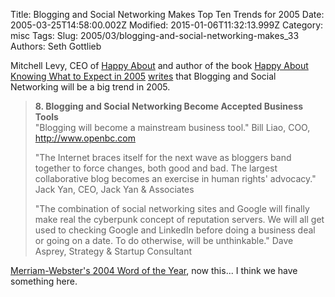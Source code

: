 Title: Blogging and Social Networking Makes Top Ten Trends for 2005
Date: 2005-03-25T14:58:00.002Z
Modified: 2015-01-06T11:32:13.999Z
Category: misc
Tags: 
Slug: 2005/03/blogging-and-social-networking-makes_33
Authors: Seth Gottlieb

Mitchell Levy, CEO of [Happy About](http://www.happyabout.info/) and author of the book [Happy About Knowing What to Expect in 2005](http://www.happyabout.info/economy.php) [writes](http://www.sandhill.com/opinion/editorial.php?id=17) that Blogging and Social Networking will be a big trend in 2005.   
  
>    
>   
> __8. Blogging and Social Networking Become Accepted Business Tools__  
> "Blogging will become a mainstream business tool." Bill Liao, COO, http://www.openbc.com  
>   
> "The Internet braces itself for the next wave as bloggers band together to force changes, both good and bad. The largest collaborative blog becomes an exercise in human rights' advocacy." Jack Yan, CEO, Jack Yan &amp; Associates  
>   
> "The combination of social networking sites and Google will finally make real the cyberpunk concept of reputation servers. We will all get used to checking Google and LinkedIn before doing a business deal or going on a date. To do otherwise, will be unthinkable." Dave Asprey, Strategy &amp; Startup Consultant  
>   
>   
  
[Merriam-Webster's 2004 Word of the Year](http://www.m-w.com/info/04words.htm), now this... I think we have something here.
